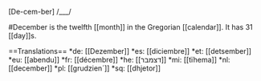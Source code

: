[De-cem-ber] /___/

#December is the twelfth [[month]] in the Gregorian [[calendar]]. It has 31 [[day]]s.

==Translations==
*de: [[Dezember]]
*es: [[diciembre]]
*et: [[detsember]]
*eu: [[abendu]]
*fr: [[décembre]]
*he: [[דצמבר]]
*mi: [[tïhema]]
*nl: [[december]]
*pl: [[grudzien´]]
*sq: [[dhjetor]]